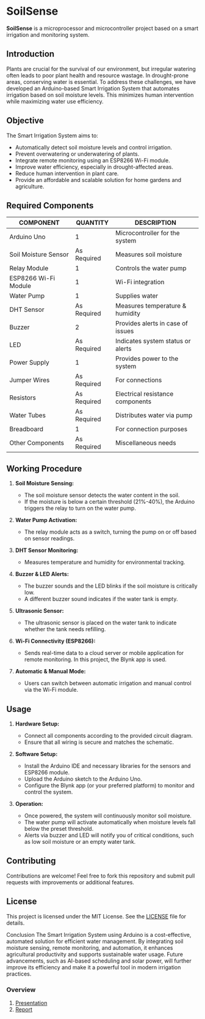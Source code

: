 # SoilSense

**SoilSense** is a microprocessor and microcontroller project based on a smart irrigation and monitoring system.

## Introduction

Plants are crucial for the survival of our environment, but irregular watering often leads to poor plant health and resource wastage. In drought-prone areas, conserving water is essential. To address these challenges, we have developed an Arduino-based Smart Irrigation System that automates irrigation based on soil moisture levels. This minimizes human intervention while maximizing water use efficiency.

## Objective

The Smart Irrigation System aims to:
- Automatically detect soil moisture levels and control irrigation.
- Prevent overwatering or underwatering of plants.
- Integrate remote monitoring using an ESP8266 Wi-Fi module.
- Improve water efficiency, especially in drought-affected areas.
- Reduce human intervention in plant care.
- Provide an affordable and scalable solution for home gardens and agriculture.

## Required Components

| COMPONENT             | QUANTITY      | DESCRIPTION                                         |
| --------------------- | ------------- | --------------------------------------------------- |
| Arduino Uno           | 1             | Microcontroller for the system                      |
| Soil Moisture Sensor  | As Required   | Measures soil moisture                              |
| Relay Module          | 1             | Controls the water pump                             |
| ESP8266 Wi-Fi Module  | 1             | Wi-Fi integration                                   |
| Water Pump            | 1             | Supplies water                                      |
| DHT Sensor            | As Required   | Measures temperature & humidity                     |
| Buzzer                | 2             | Provides alerts in case of issues                   |
| LED                   | As Required   | Indicates system status or alerts                   |
| Power Supply          | 1             | Provides power to the system                        |
| Jumper Wires          | As Required   | For connections                                     |
| Resistors             | As Required   | Electrical resistance components                    |
| Water Tubes           | As Required   | Distributes water via pump                          |
| Breadboard            | 1             | For connection purposes                             |
| Other Components      | As Required   | Miscellaneous needs                                 |

## Working Procedure

1. **Soil Moisture Sensing:**  
   - The soil moisture sensor detects the water content in the soil.  
   - If the moisture is below a certain threshold (21%-40%), the Arduino triggers the relay to turn on the water pump.

2. **Water Pump Activation:**  
   - The relay module acts as a switch, turning the pump on or off based on sensor readings.

3. **DHT Sensor Monitoring:**  
   - Measures temperature and humidity for environmental tracking.

4. **Buzzer & LED Alerts:**  
   - The buzzer sounds and the LED blinks if the soil moisture is critically low.  
   - A different buzzer sound indicates if the water tank is empty.

5. **Ultrasonic Sensor:**  
   - The ultrasonic sensor is placed on the water tank to indicate whether the tank needs refilling.

6. **Wi-Fi Connectivity (ESP8266):**  
   - Sends real-time data to a cloud server or mobile application for remote monitoring. In this project, the Blynk app is used.

7. **Automatic & Manual Mode:**  
   - Users can switch between automatic irrigation and manual control via the Wi-Fi module.

## Usage

1. **Hardware Setup:**  
   - Connect all components according to the provided circuit diagram.
   - Ensure that all wiring is secure and matches the schematic.

2. **Software Setup:**  
   - Install the Arduino IDE and necessary libraries for the sensors and ESP8266 module.
   - Upload the Arduino sketch to the Arduino Uno.
   - Configure the Blynk app (or your preferred platform) to monitor and control the system.

3. **Operation:**  
   - Once powered, the system will continuously monitor soil moisture.
   - The water pump will activate automatically when moisture levels fall below the preset threshold.
   - Alerts via buzzer and LED will notify you of critical conditions, such as low soil moisture or an empty water tank.

## Contributing

Contributions are welcome! Feel free to fork this repository and submit pull requests with improvements or additional features.

## License

This project is licensed under the MIT License. See the [LICENSE](LICENSE) file for details.


Conclusion
The Smart Irrigation System using Arduino is a cost-effective, automated solution for efficient water management. By integrating soil moisture sensing, remote monitoring, and automation, it enhances agricultural productivity and supports sustainable water usage. Future advancements, such as AI-based scheduling and solar power, will further improve its efficiency and make it a powerful tool in modern irrigation practices.


### Overview
1. [Presentation](https://docs.google.com/presentation/d/1TBcVj-FMSX9GrTplZ_tyU9wid7fbfIdF/edit#slide=id.p2)
2. [Report]([https://docs.google.com/presentation/d/1TBcVj-FMSX9GrTplZ_tyU9wid7fbfIdF/edit#slide=id.p2])

